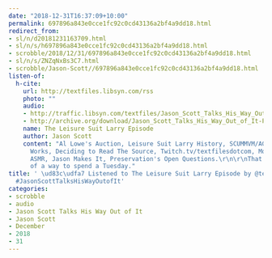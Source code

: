 ```yaml
---
date: "2018-12-31T16:37:09+10:00"
permalink: 697896a843e0cce1fc92c0cd43136a2bf4a9dd18.html
redirect_from:
- sl/n/d20181231163709.html
- sl/n/s/h697896a843e0cce1fc92c0cd43136a2bf4a9dd18.html
- scrobble/2018/12/31/697896a843e0cce1fc92c0cd43136a2bf4a9dd18.html
- sl/n/s/ZNZqNxBs3C7.html
- scrobble/Jason-Scott//697896a843e0cce1fc92c0cd43136a2bf4a9dd18.html
listen-of:
  h-cite:
    url: http://textfiles.libsyn.com/rss
    photo: ""
    audio:
    - http://traffic.libsyn.com/textfiles/Jason_Scott_Talks_His_Way_Out_of_It_-_Episode_48.mp3?dest-id=574323
    - http://archive.org/download/Jason_Scott_Talks_His_Way_Out_of_It-Podcast-by-Jason_Scott/The_Leisure_Suit_Larry_Episode.mp3
    name: The Leisure Suit Larry Episode
    author: Jason Scott
    content: "Al Lowe's Auction, Leisure Suit Larry History, SCUMMVM/AGI, How Scripting
      Works, Deciding to Read The Source, Twitch.tv/textfilesdotcom, More Than Six,
      ASMR, Jason Makes It, Preservation's Open Questions.\r\n\r\nThat was a heck
      of a way to spend a Tuesday."
title: ' \ud83c\udfa7 Listened to The Leisure Suit Larry Episode by @textfiles From
  #JasonScottTalksHisWayOutofIt'
categories:
- scrobble
- audio
- Jason Scott Talks His Way Out of It
- Jason Scott
- December
- 2018
- 31
---
```

